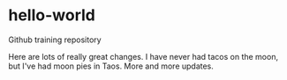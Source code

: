 # hello-world
Github training repository

Here are lots of really great changes. I have never had tacos on the moon, but I've had moon pies in Taos.
More and more updates.
